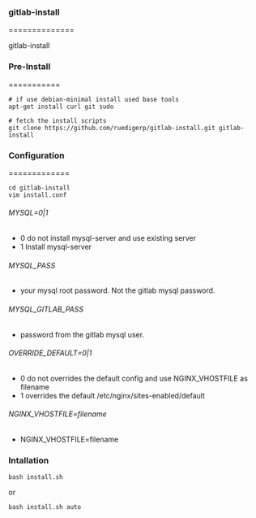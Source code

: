 ### gitlab-install
==============

gitlab-install


### Pre-Install
===========

    # if use debian-minimal install used base tools
    apt-get install curl git sudo

    # fetch the install scripts
    git clone https://github.com/ruedigerp/gitlab-install.git gitlab-install


### Configuration
=============    

    cd gitlab-install 
    vim install.conf

###### MYSQL=0|1 
  * 0 do not install mysql-server and use existing server
  * 1 Install mysql-server 

###### MYSQL_PASS
  * your mysql root password. Not the gitlab mysql password. 

###### MYSQL_GITLAB_PASS
  * password from the gitlab mysql user.

###### OVERRIDE_DEFAULT=0|1
   * 0 do not overrides the default config and use NGINX_VHOSTFILE as filename 
   * 1 overrides the default /etc/nginx/sites-enabled/default 

###### NGINX_VHOSTFILE=filename

   * NGINX_VHOSTFILE=filename


### Intallation


    bash install.sh 

or

    bash install.sh auto
    





